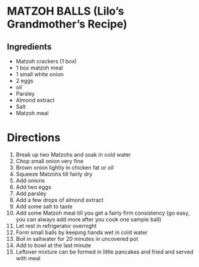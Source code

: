 # MATZOH BALLS (Lilo’s Grandmother’s Recipe)

## Ingredients
- Matzoh crackers (1 box)
- 1 box matzoh meal
- 1 small white onion
- 2 eggs
- oil
- Parsley
- Almond extract
- Salt
- Matzoh meal

# Directions
1. Break up two Matzohs and soak in cold water
2. Chop small onion very fine
3. Brown onion lightly in chicken fat or oil
4. Squeeze Matzohs till fairly dry
5. Add onions
6. Add two eggs
6. Add parsley
7. Add a few drops of almond extract
8. Add some salt to taste
9. Add some Matzoh meal till you get a fairly firm consistency (go easy, you can always add more after you cook one sample ball)
10. Let rest in refrigerator overnight
11. Form small balls by keeping hands wet in cold water
12. Boil in saltwater for 20 minutes in uncovered pot
13. Add to bowl at the last minute
14. Leftover mixture can be formed in little pancakes and fried and served with meal


